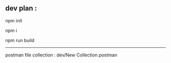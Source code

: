 dev plan : 
---------
npm init 

npm i

npm run build

---------
postman file collection : dev/New Collection.postman
